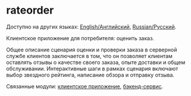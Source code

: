 # rateorder

Доступно на других языках: [English/Английский](rateorder.md), [Russian/Русский](rateorder.ru.md). 

Клиентское приложение для потребителя: оценить заказ.

Общее описание сценария оценки и проверки заказа в серверной службе клиентов заключается в том, что он позволяет клиентам оставлять отзывы о качестве своего заказа, опыте доставки и общем обслуживании.
Интерактивные шаги в рамках сценария включают выбор звездного рейтинга, написание обзора и отправку отзыва.

Связанные модули: [клиентское приложение](../../frontend/customerclient.md), [бэкенд-сервис](../../backend/customerbackend.md).
